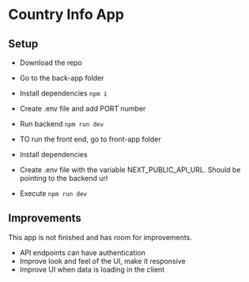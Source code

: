 # Country Info App

## Setup
- Download the repo
- Go to the back-app folder
- Install dependencies ```npm i```
- Create .env file and add PORT number
- Run backend ```npm run dev```

- TO run the front end, go to front-app folder
- Install dependencies
- Create .env file with the variable NEXT_PUBLIC_API_URL. Should be pointing to the backend url
- Execute ```npm run dev```

## Improvements

This app is not finished and has room for improvements.

- API endpoints can have authentication
- Improve look and feel of the UI, make it responsive
- Improve UI when data is loading in the client

